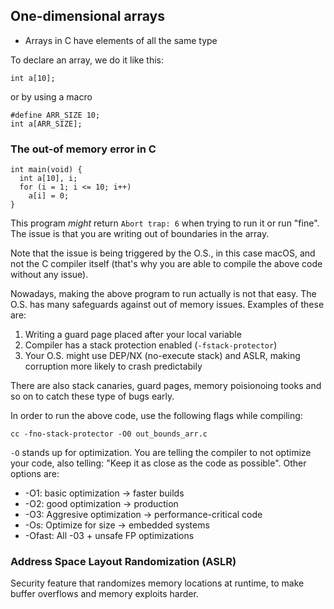 ## One-dimensional arrays

- Arrays in C have elements of all the same type

To declare an array, we do it like this:

```
int a[10];
```

or by using a macro

```
#define ARR_SIZE 10;
int a[ARR_SIZE]; 
```

### The out-of memory error in C

```
int main(void) {
  int a[10], i;
  for (i = 1; i <= 10; i++)
    a[i] = 0;
}
```

This program *might* return `Abort trap: 6` when trying to run it or run "fine". The issue is that you are writing out of boundaries in the
array. 

Note that the issue is being triggered by the O.S., in this case macOS, and not the C compiler itself (that's why you are able
to compile the above code without any issue).

Nowadays, making the above program to run actually is not that easy. The O.S. has many safeguards against out of memory issues. Examples of these are:
1. Writing a guard page placed after your local variable
2. Compiler has a stack protection enabled (`-fstack-protector`)
3. Your O.S. might use DEP/NX (no-execute stack) and ASLR, making
corruption more likely to crash predictabily

There are also stack canaries, guard pages, memory poisionoing tooks and so on to catch these type of bugs early.

In order to run the above code, use the following flags while compiling:

```
cc -fno-stack-protector -O0 out_bounds_arr.c
```

`-O` stands up for optimization. You are telling the compiler to
not optimize your code, also telling: "Keep it as close as the code as 
possible". Other options are:

- -O1: basic optimization -> faster builds
- -O2: good optimization -> production
- -O3: Aggresive optimization -> performance-critical code
- -Os: Optimize for size -> embedded systems
- -Ofast: All -03 + unsafe FP optimizations

### Address Space Layout Randomization (ASLR)

Security feature that randomizes memory locations at runtime, to make buffer overflows and memory exploits harder.
